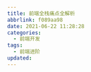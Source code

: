 ```yaml
---
title: 前端全栈痛点全解析
abbrlink: f089aa98
date: 2021-06-22 11:28:28
categories:
  - 前端开发
tags:
  - 前端进阶
updated:
---
```

